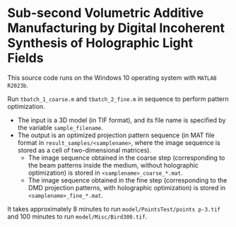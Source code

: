 # Sub-second Volumetric Additive Manufacturing by Digital Incoherent Synthesis of Holographic Light Fields

This source code runs on the Windows 10 operating system with `MATLAB R2023b`.

Run `tbatch_1_coarse.m` and `tbatch_2_fine.m` in sequence to perform pattern optimization. 

- The input is a 3D model (in TIF format), and its file name is specified by the variable `sample_filename`.
- The output is an optimized projection pattern sequence (in MAT file format in `result_samples/<samplename>`, where the image sequence is stored as a cell of two-dimensional matrices).
	- The image sequence obtained in the coarse step (corresponding to the beam patterns inside the medium, without holographic optimization) is stored in `<samplename>_coarse_*.mat`.
	- The image sequence obtained in the fine step (corresponding to the DMD projection patterns, with holographic optimization) is stored in `<samplename>_fine_*.mat`.

It takes approximately 8 minutes to run `model/PointsTest/points p-3.tif` and 100 minutes to run `model/Misc/Bird300.tif`. 

